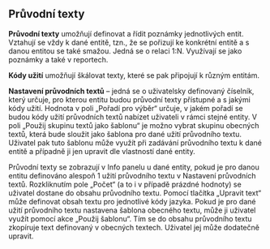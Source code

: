 ﻿## Průvodní texty
**Průvodní texty** umožňují definovat a řídit poznámky jednotlivých entit. Vztahují se vždy k dané entitě, tzn., že se pořizují ke konkrétní entitě a s danou entitou se také smažou. Jedná se o relaci 1:N. Využívají se jako poznámky a také v reportech.

**Kódy užití** umožňují škálovat texty, které se pak připojují k různým entitám. 

**Nastavení průvodních textů** – jedná se o uživatelsky definovaný číselník, který určuje, pro kterou entitu budou průvodní texty přístupné a s jakými kódy užití. Hodnota v poli „Pořadí pro výběr“ určuje, v jakém pořadí se budou kódy užití průvodních textů nabízet uživateli v rámci stejné entity.
V poli „Použij skupinu textů jako šablonu“ je možno vybrat skupinu obecných textů, která bude sloužit jako šablona pro dané užití průvodního textu. Uživatel pak tuto šablonu může využít při zadávání průvodního textu k dané entitě a případně ji jen upravit dle vlastností dané entity. 

Průvodní texty se zobrazují v Info panelu u dané entity, pokud je pro danou entitu definováno alespoň 1 užití průvodního textu v Nastavení průvodních textů. Rozkliknutím pole „Počet“ (a to i v případě prázdné hodnoty) se uživatel dostane do obsahu průvodního textu. Pomocí tlačítka „Upravit text“ může definovat obsah textu pro jednotlivé kódy jazyka.
Pokud je pro dané užití průvodního textu nastavena šablona obecného textu, může ji uživatel využít pomocí akce „Použij šablonu“. Tím se do obsahu průvodního textu zkopíruje text definovaný v obecných textech. Uživatel jej může dodatečně upravit. 